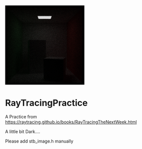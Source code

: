 ![rgba](ConsoleApplication1/rgba.png)

# RayTracingPractice

A Practice from https://raytracing.github.io/books/RayTracingTheNextWeek.html

A little bit Dark....

Please add stb_image.h manually
